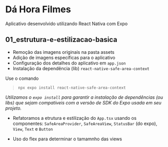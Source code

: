 # Dá Hora Filmes

Aplicativo desenvolvido utilizando React Nativa com Expo

## 01_estrutura-e-estilizacao-basica

- Remoção das imagens originais na pasta assets
- Adição de imagens específicas para o aplicativo
- Configuração dos detalhes do aplicativo em `app.json`
- Instalação da dependência (lib) `react-native-safe-area-context`

Use o comando

> `npx expo install react-native-safe-area-context`

_Utilizamos o `expo install` para garantir a instalação de dependências (ou libs) que sejam compatíveis com a versão de SDK do Expo usada em seu projeto._

- Refatoramos a etrutura e estilização do `App.tsx` usando os componentes: `SafeAreaProvider`, `SafeAreaView`, `StatusBar` (do expo), `View`, `Text` e `Button`

- Uso do flex para determinar o tamamnho das views

